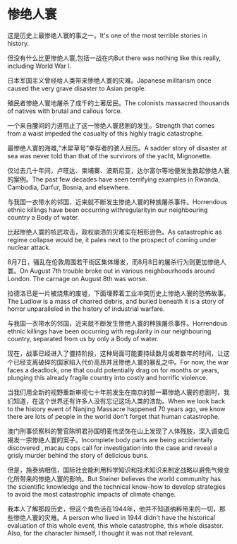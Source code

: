 # 惨绝人寰

<p><span class="chinese">这是历史上最惨绝人寰的事之一。</span><span class="english">It's one of the most terrible stories in history.</span></p>

<p><span class="chinese">但没有什么比更惨绝人寰,包括一战在内</span><span class="english">But there was nothing like this really, including World War I.</span></p>

<p><span class="chinese">日本军国主义曾经给人类带来惨绝人寰的灾难。</span><span class="english">Japanese militarism once caused the very grave disaster to Asian people.</span></p>

<p><span class="chinese">殖民者惨绝人寰地屠杀了成千的土著居民。</span><span class="english">The colonists massacred thousands of natives with brutal and callous force.</span></p>

<p><span class="chinese">一个来自腰间的力道阻止了这一惨绝人寰悲剧的发生。</span><span class="english">Strength that comes from a waist impeded the casualty of this highly tragic catastrophe.</span></p>

<p><span class="chinese">最惨绝人寰的海难,“木犀草号“幸存者的骇人经历。</span><span class="english">A sadder story of disaster at sea was never told than that of the survivors of the yacht, Mignonette.</span></p>

<p><span class="chinese">仅过去几十年间，卢旺达、柬埔寨、波斯尼亚，达尔富尔等地便发生数起惨绝人寰的案例。</span><span class="english">The past few decades have seen terrifying examples in Rwanda, Cambodia, Darfur, Bosnia, and elsewhere.</span></p>

<p><span class="chinese">与我国一衣带水的邻国，近来就不断发生惨绝人寰的种族屠杀事件。</span><span class="english">Horrendous ethnic killings have been occurring withregularityin our neighbouring country a Body of water.</span></p>

<p><span class="chinese">比起惨绝人寰的核武攻击，政权崩溃的灾难实在相形逊色。</span><span class="english">As catastrophic as regime collapse would be, it pales next to the prospect of coming under nuclear attack.</span></p>

<p><span class="chinese">8月7日，骚乱在伦敦周围若干街区集体爆发，而8月8日的屠杀行为则更加惨绝人寰。</span><span class="english">On August 7th trouble broke out in various neighbourhoods around London. The carnage on August 8th was worse.</span></p>

<p><span class="chinese">拉德洛已是一片被烧焦的废墟，下面埋葬着工业冲突历史上惨绝人寰的恐怖故事。</span><span class="english">The Ludlow is a mass of charred debris, and buried beneath it is a story of horror unparalleled in the history of industrial warfare.</span></p>

<p><span class="chinese">与我国一衣带水的邻国，近来就不断发生惨绝人寰的种族屠杀事件。</span><span class="english">Horrendous ethnic killings have been occurring with regularity in our neighbouring country, separated from us by only a Body of water.</span></p>

<p><span class="chinese">现在，战事已经进入了僵持阶段，这种局面可能要持续数月或者数年的时间，让这个已经支离破碎的国家陷入代价高昂并且惨绝人寰的暴乱之中。</span><span class="english">For now, the war faces a deadlock, one that could potentially drag on for months or years, plunging this already fragile country into costly and horrific violence.</span></p>

<p><span class="chinese">当我们用全新的视野重新审视七十年前发生在南京的那一幕惨绝人寰的悲剧时，我们知道，在这个世界还有许多人没有忘记这场人类的浩劫。</span><span class="english">When we look back to the history event of Nanjing Massacre happened 70 years ago, we know there are lots of people in the world don't forget that human catastrophe.</span></p>

<p><span class="chinese">澳门刑事侦察科的警官陈明君孙国明麦伟坚饰在山上发现了人体残肢，深入调查后揭发一宗惨绝人寰的案子。</span><span class="english">Incomplete body parts are being accidentally discovered , macau cops call for investigation into the case and reveal a grisly murder behind the story of delicious buns.</span></p>

<p><span class="chinese">但是，施泰纳相信，国际社会能利用科学知识和技术知识来制定战略以避免气候变化所带来的惨绝人寰的影响。</span><span class="english">But Steiner believes the world community has the scientific knowledge and the technical know-how to develop strategies to avoid the most catastrophic impacts of climate change.</span></p>

<p><span class="chinese">我本人了解那段历史，但这个角色活在1944年，他并不知道纳粹带来的一切，那些惨绝人寰的灾难。</span><span class="english">A person who lived in 1944 didn't have the historical evaluation of this whole event, this whole catastrophe, this whole disaster. Also, for the character himself, I thought it was not that relevant.</span></p>

